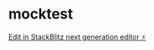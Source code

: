 # mocktest

[Edit in StackBlitz next generation editor ⚡️](https://stackblitz.com/~/github.com/weareapexcreators/mocktest)